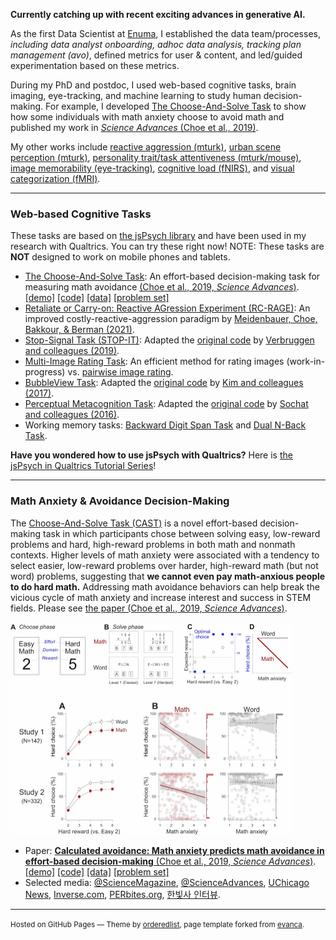 **Currently catching up with recent exciting advances in generative AI.**

As the first Data Scientist at [Enuma](https://enuma.com/), I established the data team/processes, *including data analyst onboarding, adhoc data analysis, tracking plan management (avo)*, defined metrics for user & content, and led/guided experimentation based on these metrics.

During my PhD and postdoc, I used web-based cognitive tasks, brain imaging, eye-tracking, and machine learning to study human decision-making. For example, I developed [The Choose-And-Solve Task](https://kywch.github.io/CAST_jsPsych/choose-and-solve-task.html) to show how some individuals with math anxiety choose to avoid math and published my work in [*Science Advances* (Choe et al., 2019)](https://www.science.org/doi/10.1126/sciadv.aay1062). 

My other works include [reactive aggression (mturk)](https://psyarxiv.com/kw3by/), [urban scene perception (mturk)](https://www.tandfonline.com/doi/abs/10.1080/13574809.2022.2066512), [personality trait/task attentiveness (mturk/mouse)](https://onlinelibrary.wiley.com/doi/full/10.1111/jopy.12736), [image memorability (eye-tracking)](https://jov.arvojournals.org/article.aspx?articleid=2657481), [cognitive load (fNIRS)](https://www.sciencedirect.com/science/article/pii/S1053811921000720), and [visual categorization (fMRI)](https://www.jneurosci.org/content/jneuro/34/7/2725.full.pdf).

---

### Web-based Cognitive Tasks
These tasks are based on [the jsPsych library](https://www.jspsych.org/) and have been used in my research with Qualtrics. You can try these right now! NOTE: These tasks are **NOT** designed to work on mobile phones and tablets.

* [The Choose-And-Solve Task](https://kywch.github.io/CAST_jsPsych/choose-and-solve-task.html): An effort-based decision-making task for measuring math avoidance [(Choe et al., 2019, *Science Advances*)](https://www.science.org/doi/10.1126/sciadv.aay1062). [\[demo\]](https://kywch.github.io/CAST_jsPsych/choose-and-solve-task.html) [\[code\]](https://github.com/kywch/CAST_jsPsych) [\[data\]](https://osf.io/t4wju/) [\[problem set\]](https://github.com/kywch/CAST_jsPsych/tree/master/problem-set)
* [Retaliate or Carry-on: Reactive AGression Experiment (RC-RAGE)](https://kywch.github.io/RC-RAGE_jsPsych/rc-rage-demo.html): An improved costly-reactive-aggression paradigm by [Meidenbauer, Choe, Bakkour, & Berman (2021)](https://psyarxiv.com/kw3by/). <!-- [\[code\]](https://github.com/kywch/RC-RAGE_jsPsych) -->
* [Stop-Signal Task (STOP-IT)](https://kywch.github.io/STOP-IT/jsPsych_version/experiment-transformed-third.html): Adapted the [original code]( https://github.com/fredvbrug/STOP-IT) by [Verbruggen and colleagues (2019)](https://elifesciences.org/articles/46323).
* [Multi-Image Rating Task](https://kywch.github.io/ImageRatingStudy/multi-image-rating-demo.html): An efficient method for rating images (work-in-progress) vs. [pairwise image rating](https://kywch.github.io/ImageRatingStudy/pairwise-rating-demo.html). <!-- [\[code\]](https://github.com/kywch/ImageRatingStudy) -->
* [BubbleView Task](https://kywch.github.io/BubbleView_jsPsych/): Adapted the [original code](https://github.com/namwkim/bubbleview) by [Kim and colleagues (2017)](http://bubbleview.namwkim.org/). <!-- [\[code\]](https://github.com/kywch/BubbleView_jsPsych) -->
* [Perceptual Metacognition Task](https://kywch.github.io/Perceptual-Metacognition/): Adapted the [original code](https://expfactory.github.io/v1/perceptual_metacognition.html) by [Sochat and colleagues (2016)](https://www.frontiersin.org/articles/10.3389/fpsyg.2016.00610/full).
* Working memory tasks: [Backward Digit Span Task](https://kywch.github.io/WorkingMemoryTasks/backward-digit-span-adaptive.html) and [Dual N-Back Task](https://kywch.github.io/WorkingMemoryTasks/dual-nback.html). <!-- [\[code\]](https://github.com/kywch/WorkingMemoryTasks) -->

**Have you wondered how to use jsPsych with Qualtrics?** Here is [the jsPsych in Qualtrics Tutorial Series](https://kywch.github.io/jsPsych-in-Qualtrics/)!

---

### Math Anxiety & Avoidance Decision-Making
The [Choose-And-Solve Task (CAST)](https://kywch.github.io/CAST_jsPsych) is a novel effort-based decision-making task in which participants chose between solving easy, low-reward problems and hard, high-reward problems in both math and nonmath contexts. 
Higher levels of math anxiety were associated with a tendency to select easier, low-reward problems over harder, high-reward math (but not word) problems, suggesting that **we cannot even pay math-anxious people to do hard math.** Addressing math avoidance behaviors can help break the vicious cycle of math anxiety and increase interest and success in STEM fields. Please see [the paper (Choe et al., 2019, *Science Advances*)](https://www.science.org/doi/10.1126/sciadv.aay1062).
<br>
<br>
<a href="https://kywch.github.io/CAST_jsPsych"><img src="images/Choose_And_Solve_Task.jpg?raw=true" style="max-width:450px"></a>
<br>

* Paper: [**Calculated avoidance: Math anxiety predicts math avoidance in effort-based decision-making** (Choe et al., 2019, *Science Advances*)](https://www.science.org/doi/10.1126/sciadv.aay1062). [\[demo\]](https://kywch.github.io/CAST_jsPsych/choose-and-solve-task.html) [\[code\]](https://github.com/kywch/CAST_jsPsych) [\[data\]](https://osf.io/t4wju/) [\[problem set\]](https://github.com/kywch/CAST_jsPsych/tree/master/problem-set)
* Selected media: [@ScienceMagazine](https://twitter.com/sciencemagazine/status/1198707895585722368), [@ScienceAdvances](https://twitter.com/ScienceAdvances/status/1198345515810852864), [UChicago News](https://news.uchicago.edu/story/fear-math-can-outweigh-promise-higher-rewards), [Inverse.com](https://www.inverse.com/article/61092-math-anxiety-bad-decisions), [PERbites.org](https://perbites.org/2019/12/18/math-anxiety-and-math-avoidance/), [한빛사 인터뷰](https://www.ibric.org/myboard/read.php?id=189447&Board=tr_interview).

<!--
---
[Project 2 Title](/pdf/sample_presentation.pdf)
<img src="images/dummy_thumbnail.jpg?raw=true"/>
-->


---
<p><small>Hosted on GitHub Pages &mdash; Theme by <a href="https://github.com/orderedlist" target="_blank">orderedlist</a>, 
 page template forked from <a href="https://github.com/evanca/quick-portfolio" target="_blank">evanca</a>.</small></p>
